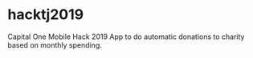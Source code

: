 # hacktj2019
Capital One Mobile Hack 2019
App to do automatic donations to charity based on monthly spending.
